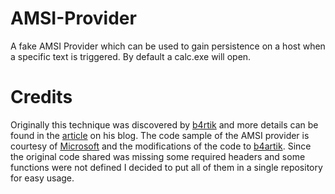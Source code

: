 # AMSI-Provider

A fake AMSI Provider which can be used to gain persistence on a host when a specific text is triggered. By default a calc.exe will open.

# Credits

Originally this technique was discovered by [b4rtik](https://twitter.com/b4rtik) and more details can be found in the [article](https://b4rtik.github.io/posts/antimalware-scan-interface-provider-for-persistence/) on his blog. The code sample of the AMSI provider is courtesy of [Microsoft](https://docs.microsoft.com/en-us/samples/microsoft/windows-classic-samples/iantimalwareprovider-sample/) and the modifications of the code to [b4artik](https://twitter.com/b4rtik). Since the original code shared was missing some required headers and some functions were not defined I decided to put all of them in a single repository for easy usage.

